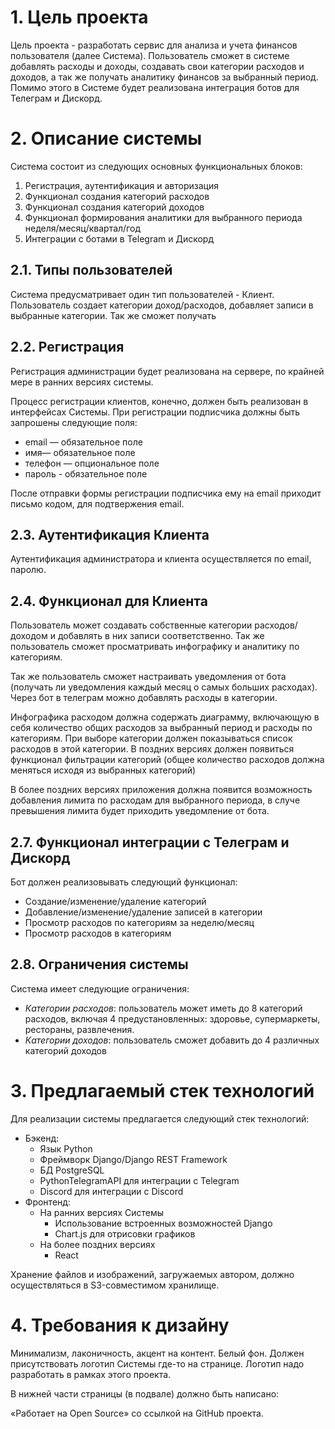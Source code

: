 # 1. Цель проекта

Цель проекта - разработать сервис для анализа и учета финансов пользователя (далее Система).
Пользователь сможет в системе добавлять расходы и доходы, создавать свои категории расходов 
и доходов, а так же получать аналитику финансов за выбранный период. Помимо этого в Системе
будет реализована интеграция ботов для Телеграм и Дискорд.


# 2. Описание системы

Система состоит из следующих основных функциональных блоков:

1. Регистрация, аутентификация и авторизация
2. Функционал создания категорий расходов
3. Функционал создания категорий доходов
4. Функционал формирования аналитики для выбранного периода неделя/месяц/квартал/год
5. Интеграции с ботами в Telegram и Дискорд


## 2.1. Типы пользователей  

Система предусматривает один тип пользователей - Клиент. Пользователь создает 
категории доход/расходов, добавляет записи в выбранные категории. Так же сможет получать 


## 2.2. Регистрация 

Регистрация администрации будет реализована на сервере, по крайней мере в ранних версиях 
системы.

Процесс регистрации клиентов, конечно, должен быть реализован в
интерфейсах Системы. При регистрации подписчика должны быть запрошены
следующие поля:

* email — обязательное поле
* имя— обязательное поле
* телефон — опциональное поле
* пароль - обязательное поле

После отправки формы регистрации подписчика ему на email приходит
письмо кодом, для подтвержения email. 


## 2.3. Аутентификация Клиента

Аутентификация администратора и клиента осуществляется по email, 
паролю.


## 2.4. Функционал для Клиента

Пользователь может создавать собственные категории расходов/доходом и 
добавлять в них записи соответственно. Так же пользователь сможет просматривать 
инфографику и аналитику по категориям.

Так же пользователь сможет настраивать уведомления от бота (получать ли уведомления 
каждый месяц о самых больших расходах). Через бот в телеграм можно добавлять расходы 
в категории. 

Инфографика расходом должна содержать диаграмму, включающую в себя количество общих расходов
за выбранный период и расходы по категориям. При выборе категории должен показываться список
расходов в этой категории. В поздних версиях должен появиться функционал фильтрации категорий
(общее количество расходов должна меняться исходя из выбранных категорий)

В более поздних версиях приложения должна появится возможность добавления лимита по расходам
для выбранного периода, в случе превышения лимита будет приходить уведомление от бота.


## 2.7. Функционал интеграции с Телеграм и Дискорд

Бот должен реализовывать следующий функционал:
  - Создание/изменение/удаление категорий
  - Добавление/изменение/удаление записей в категории
  - Просмотр расходов по категориям за неделю/месяц
  - Просмотр расходов в категориям


## 2.8. Ограничения системы

Система имеет следующие ограничения:
  - *Категории расходов*: пользователь может иметь до 8 категорий расходов, включая 4 
  предустановленных: здоровье, супермаркеты, рестораны, развлечения.
  - *Категории доходов*: пользователь сможет добавить до 4 различных категорий доходов


# 3. Предлагаемый стек технологий

Для реализации системы предлагается следующий стек технологий:

* Бэкенд:
    - Язык Python
    - Фреймворк Django/Django REST Framework
    - БД PostgreSQL
    - PythonTelegramAPI для интеграции с Telegram
    - Discord для интеграции с Discord
* Фронтенд:
    - На ранних версиях Системы
      - Использование встроенных возможностей Django
      - Chart.js для отрисовки графиков
    - На более поздних версиях 
      - React

Хранение файлов и изображений, загружаемых автором, должно осуществляться
в S3-совместимом хранилище.


# 4. Требования к дизайну

Минимализм, лаконичность, акцент на контент. Белый фон. Должен присутствовать
логотип Системы где-то на странице. Логотип надо разработать в рамках
этого проекта.

В нижней части страницы (в подвале) должно быть написано:

«Работает на Open Source» со ссылкой на GitHub проекта.